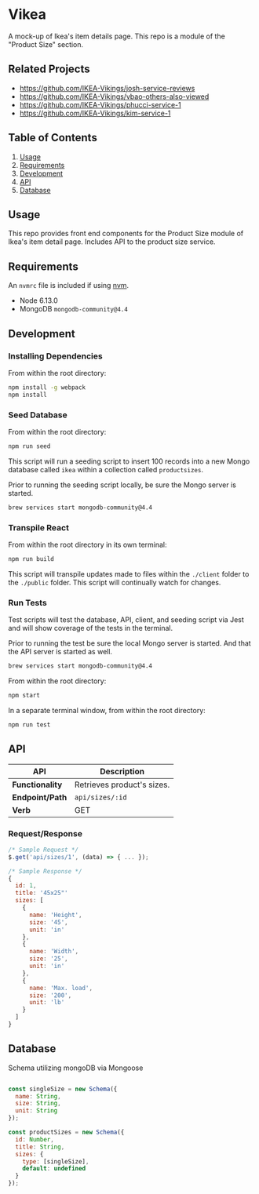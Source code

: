 # Vikea

A mock-up of Ikea's item details page. This repo is a module of the "Product Size" section.

## Related Projects

  - https://github.com/IKEA-Vikings/josh-service-reviews
  - https://github.com/IKEA-Vikings/vbao-others-also-viewed
  - https://github.com/IKEA-Vikings/phucci-service-1
  - https://github.com/IKEA-Vikings/kim-service-1

## Table of Contents

1. [Usage](#usage)
1. [Requirements](#requirements)
1. [Development](#development)
1. [API](#api)
1. [Database](#database)

## Usage

This repo provides front end components for the Product Size module of Ikea's item detail page. Includes API to the product size service.

## Requirements

An `nvmrc` file is included if using [nvm](https://github.com/creationix/nvm).

- Node 6.13.0
- MongoDB `mongodb-community@4.4`

## Development

### Installing Dependencies

From within the root directory:

```sh
npm install -g webpack
npm install
```

### Seed Database

From within the root directory:

```sh
npm run seed
```

This script will run a seeding script to insert 100 records into a new Mongo database called `ikea` within a collection called `productsizes`.

Prior to running the seeding script locally, be sure the Mongo server is started.

```sh
brew services start mongodb-community@4.4
```

### Transpile React

From within the root directory in its own terminal:

```sh
npm run build
```

This script will transpile updates made to files within the `./client` folder to the `./public` folder. This script will continually watch for changes.

### Run Tests

Test scripts will test the database, API, client, and seeding script via Jest and will show coverage of the tests in the terminal.

Prior to running the test be sure the local Mongo server is started. And that the API server is started as well.

```sh
brew services start mongodb-community@4.4
```

From within the root directory:

```sh
npm start
```

In a separate terminal window, from within the root directory:

```sh
npm run test
```

## API

API               | Description
------------------|----------------------------------------------
**Functionality** | Retrieves product's sizes.
**Endpoint/Path** | `api/sizes/:id`
**Verb**          | GET

### Request/Response

```javascript
/* Sample Request */
$.get('api/sizes/1', (data) => { ... });

/* Sample Response */
{
  id: 1,
  title: '45x25"'
  sizes: [
    {
      name: 'Height',
      size: '45',
      unit: 'in'
    },
    {
      name: 'Width',
      size: '25',
      unit: 'in'
    },
    {
      name: 'Max. load',
      size: '200',
      unit: 'lb'
    }
  ]
}
```

## Database

Schema utilizing mongoDB via Mongoose

```javascript

const singleSize = new Schema({
  name: String,
  size: String,
  unit: String
});

const productSizes = new Schema({
  id: Number,
  title: String,
  sizes: {
    type: [singleSize],
    default: undefined
  }
});
```
